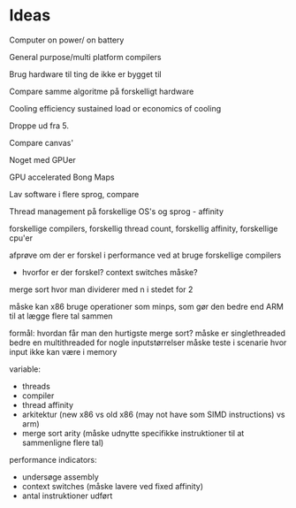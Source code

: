 # Ideas

Computer on power/ on battery

General purpose/multi platform compilers

Brug hardware til ting de ikke er bygget til

Compare samme algoritme på forskelligt hardware

Cooling efficiency sustained load or economics of cooling

Droppe ud fra 5.

Compare canvas'

Noget med GPUer

GPU accelerated Bong Maps

Lav software i flere sprog, compare

Thread management på forskellige OS's og sprog - affinity

forskellige compilers, forskellig thread count, forskellig affinity, forskellige cpu'er

afprøve om der er forskel i performance ved at bruge forskellige compilers
- hvorfor er der forskel? context switches måske?

merge sort hvor man dividerer med n i stedet for 2

måske kan x86 bruge operationer som minps, som gør den bedre end ARM til at lægge flere tal sammen


formål:
hvordan får man den hurtigste merge sort?
måske er singlethreaded bedre en multithreaded for nogle inputstørrelser
måske teste i scenarie hvor input ikke kan være i memory

variable:
- threads
- compiler
- thread affinity
- arkitektur (new x86 vs old x86 (may not have som SIMD instructions) vs arm)
- merge sort arity (måske udnytte specifikke instruktioner til at sammenligne flere tal)

performance indicators:
- undersøge assembly
- context switches (måske lavere ved fixed affinity)
- antal instruktioner udført



